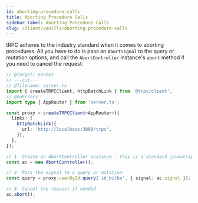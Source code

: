 ```yaml
---
id: aborting-procedure-calls
title: Aborting Procedure Calls
sidebar_label: Aborting Procedure Calls
slug: /client/vanilla/aborting-procedure-calls
---
```


tRPC adheres to the industry standard when it comes to aborting procedures. All you have to do is pass an `AbortSignal` to the query or mutation options, and call the `AbortController` instance's `abort` method if you need to cancel the request.

```ts twoslash title="utils.ts"
// @target: esnext
// ---cut---
// @filename: server.ts
import { createTRPCClient, httpBatchLink } from '@trpc/client';
// @noErrors
import type { AppRouter } from 'server.ts';

const proxy = createTRPCClient<AppRouter>({
  links: [
    httpBatchLink({
      url: 'http://localhost:3000/trpc',
    }),
  ],
});

// 1. Create an AbortController instance - this is a standard javascript API
const ac = new AbortController();

// 2. Pass the signal to a query or mutation
const query = proxy.userById.query('id_bilbo', { signal: ac.signal });

// 3. Cancel the request if needed
ac.abort();
```
